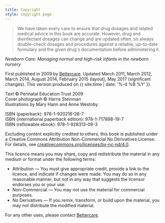 ```yaml
---
title: Copyright
style: copyright-page
---
```


> We have taken every care to ensure that drug dosages and related medical advice in this book are accurate. However, drug and disinfectant dosages can change and are updated often, so always double-check dosages and procedures against a reliable, up-to-date formulary and the given drug's documentation before administering it.

*Newborn Care: Managing normal and high-risk infants in the newborn nursery*

First published in 2009 by [Bettercare](http://bettercare.co.za). Updated March 2011, March 2012, March 2014, August 2014, February 2015 (layout), May 2017 (significant changes). This version produced on {{ site.time | date: '%-d %B %Y' }}.

Text © Perinatal Education Trust 2009  
Cover photograph © Harris Steinman  
Illustrations by Mary Hann and Anne Westoby  

ISBN (paperback): 978-1-920218-28-7  
ISBN (international paperback edition): 978-1-717898-19-7  
ISBN (reflowable ebook): 978-1-928313-08-3

Excluding content explicitly credited to others, this book is published under a Creative Commons Attribution Non-Commercial No Derivatives License. For details, see [creativecommons.org/licenses/by-nc-nd/4.0](http://creativecommons.org/licenses/by-nc-nd/4.0/).

This licence means you may share, copy and redistribute the material in any medium or format under the following terms:

* Attribution — You must give appropriate credit, provide a link to the licence, and indicate if changes were made. You may do so in any reasonable manner, but not in any way that suggests the licensor endorses you or your use.
* Non-Commercial — You may not use the material for commercial purposes.
* No Derivatives — If you remix, transform, or build upon the material, you may not distribute the modified material.

For any other uses, please contact [Bettercare](http://www.bettercare.co.za).